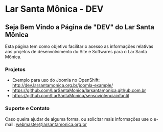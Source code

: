 # Lar Santa Mônica - DEV

## Seja Bem Vindo a Página de "DEV" do Lar Santa Mônica

Esta página tem como objetivo facilitar o acesso as informações relativas aos projetos de desenvolvimento do Site e Softwares para o Lar Santa Mônica.

### Projetos
 - Exemplo para uso do Joomla no OpenShift: http://dev.larsantamonica.org.br/joomla-example/
 - https://github.com/LarSantaMonica/larsantamonica.github.com.br
 - https://github.com/LarSantaMonica/sensoviolenciainfantil
 
### Suporte e Contato

Caso queira ajudar de alguma forma, ou solicitar mais informações use o e-mail: webmaster@larsantamonica.org.br


